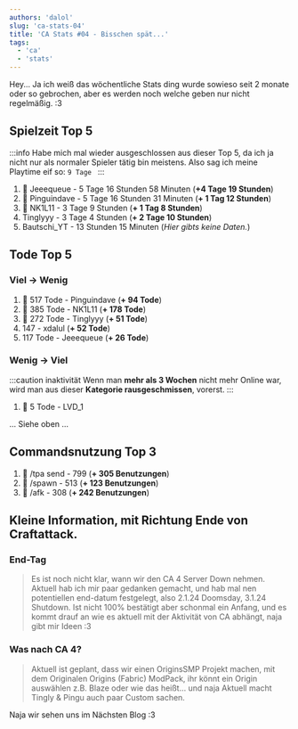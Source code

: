 ```yaml
---
authors: 'dalol'
slug: 'ca-stats-04'
title: 'CA Stats #04 - Bisschen spät...'
tags:
  - 'ca'
  - 'stats'
---
```


Hey... Ja ich weiß das wöchentliche Stats ding wurde sowieso seit 2 monate oder so gebrochen, aber es werden noch welche geben nur nicht regelmäßig. :3


## Spielzeit Top 5

:::info
Habe mich mal wieder ausgeschlossen aus dieser Top 5, da ich ja nicht nur als normaler Spieler tätig bin meistens. Also sag ich meine Playtime eif so: `9 Tage `
:::

1. 🥇 Jeeequeue - 5 Tage 16 Stunden 58 Minuten (**+4 Tage 19 Stunden**)
2. 🥈 Pinguindave - 5 Tage 16 Stunden 31 Minuten (**+ 1 Tag 12 Stunden**)
3. 🥉 NK1L11 - 3 Tage 9 Stunden (**+ 1 Tag 8 Stunden**)
4. Tinglyyy - 3 Tage 4 Stunden (**+ 2 Tage 10 Stunden**)
5. Bautschi_YT - 13 Stunden 15 Minuten (*Hier gibts keine Daten.*)


## Tode Top 5


### Viel → Wenig


1. 🥇 517 Tode - Pinguindave (**+ 94 Tode**)
2. 🥈 385 Tode - NK1L11 (**+ 178 Tode**)
3. 🥉 272 Tode - Tinglyyy (**+ 51 Tode**)
4. 147 - xdalul (**+ 52 Tode**)
5. 117 Tode - Jeeequeue (**+ 26 Tode**)


### Wenig → Viel

:::caution inaktivität
Wenn man **mehr als 3 Wochen** nicht mehr Online war, wird man aus dieser **Kategorie rausgeschmissen**, vorerst.
:::

1. 🥇 5 Tode - LVD_1

... Siehe oben ...


## Commandsnutzung Top 3


1. 🥇 /tpa send - 799 (**+ 305 Benutzungen**)
2. 🥈 /spawn - 513 (**+ 123 Benutzungen**)
3. 🥉 /afk - 308 (**+ 242 Benutzungen**)



## Kleine Information, mit Richtung Ende von Craftattack.


### End-Tag

> Es ist noch nicht klar, wann wir den CA 4 Server Down nehmen. Aktuell hab ich mir paar gedanken gemacht, und hab mal nen potentiellen end-datum festgelegt, also 2.1.24 Doomsday, 3.1.24 Shutdown. Ist nicht 100% bestätigt aber schonmal ein Anfang, und es kommt drauf an wie es aktuell mit der Aktivität von CA abhängt, naja gibt mir Ideen :3


### Was nach CA 4?

> Aktuell ist geplant, dass wir einen OriginsSMP Projekt machen, mit dem Originalen Origins (Fabric) ModPack, ihr könnt ein Origin auswählen z.B. Blaze oder wie das heißt... und naja Aktuell macht Tingly & Pingu auch paar Custom sachen.


Naja wir sehen uns im Nächsten Blog :3